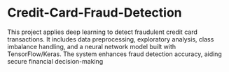 # Credit-Card-Fraud-Detection
This project applies deep learning to detect fraudulent credit card transactions. It includes data preprocessing, exploratory analysis, class imbalance handling, and a neural network model built with TensorFlow/Keras. The system enhances fraud detection accuracy, aiding secure financial decision-making
